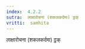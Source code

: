 ```yaml
---
index:  4.2.2
sutra:  लाक्षारोचना (शकलकर्दमा) ट्ठक्
vritti:  samhita 
---
```


लाक्षारोचना (शकलकर्दमा) ट्ठक्

